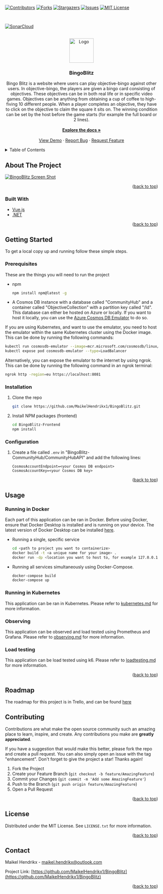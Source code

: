 <a name="readme-top"></a>

[![Contributors][contributors-shield]][contributors-url]
[![Forks][forks-shield]][forks-url]
[![Stargazers][stars-shield]][stars-url]
[![Issues][issues-shield]][issues-url]
[![MIT License][license-shield]][license-url]

<br/>

[![SonarCloud](https://sonarcloud.io/images/project_badges/sonarcloud-black.svg)](https://sonarcloud.io/organizations/maikelhendrikx1/projects?view=leak)


<!-- PROJECT LOGO -->
<br />
<div align="center">
  <a href="https://github.com/MaikelHendrikx1/BingoBlitz">
    <img src="images/logo.png" alt="Logo" width="80" height="80">
  </a>

<h3 align="center">BingoBlitz</h3>

  <p align="center">
    Bingo Blitz is a website where users can play objective-bingo against other users. In objective-bingo, the players are given a bingo card consisting of objectives. These objectives can be in both real life or in specific video games. Objectives can be anything from obtaining a cup of coffee to high-fiving 10 different people. When a player completes an objective, they have to click on the objective to claim the square it sits on. The winning condition can be set by the host before the game starts (for example the full board or 2 lines).
    
  <br />
   <br />
    <a href="https://github.com/MaikelHendrikx1/BingoBlitz"><strong>Explore the docs »</strong></a>
    <br />
    <br />
    <a href="https://github.com/MaikelHendrikx1/BingoBlitz">View Demo</a>
    ·
    <a href="https://github.com/MaikelHendrikx1/BingoBlitz/issues">Report Bug</a>
    ·
    <a href="https://github.com/MaikelHendrikx1/BingoBlitz/issues">Request Feature</a>
  </p>
</div>



<!-- TABLE OF CONTENTS -->
<details>
  <summary>Table of Contents</summary>
  <ol>
    <li>
      <a href="#about-the-project">About The Project</a>
      <ul>
        <li><a href="#built-with">Built With</a></li>
      </ul>
    </li>
    <li>
      <a href="#getting-started">Getting Started</a>
      <ul>
        <li><a href="#prerequisites">Prerequisites</a></li>
        <li><a href="#installation">Installation</a></li>
      </ul>
    </li>
    <li><a href="#usage">Usage</a></li>
    <li><a href="#roadmap">Roadmap</a></li>
    <li><a href="#contributing">Contributing</a></li>
    <li><a href="#license">License</a></li>
    <li><a href="#contact">Contact</a></li>
  </ol>
</details>



<!-- ABOUT THE PROJECT -->
## About The Project

[![BingoBlitz Screen Shot][product-screenshot]](https://example.com)

<p align="right">(<a href="#readme-top">back to top</a>)</p>



### Built With

* [Vue.js][Vue-url]
* [.NET][.NET-url]

<p align="right">(<a href="#readme-top">back to top</a>)</p>



<!-- GETTING STARTED -->
## Getting Started

To get a local copy up and running follow these simple steps.

### Prerequisites

These are the things you will need to run the project
* npm
  ```sh
  npm install npm@latest -g
  ```

* A Cosmos DB instance with a database called "CommunityHub" and a container called "ObjectiveCollection" with a partition key called "/Id". This database can either be hosted on Azure or locally. If you want to host it locally, you can use the [Azure Cosmos DB Emulator](https://learn.microsoft.com/en-us/azure/cosmos-db/how-to-develop-emulator?tabs=windows%2Ccsharp&pivots=api-nosql) to do so. 

If you are using Kubernetes, and want to use the emulator, you need to host the emulator within the same Kubernetes cluster using the Docker image. This can be done by running the following commands:
  ```sh
  kubectl run cosmosdb-emulator --image=mcr.microsoft.com/cosmosdb/linux/azure-cosmos-emulator:latest --port=8081
  kubectl expose pod cosmosdb-emulator --type=LoadBalancer
  ``` 

Alternatively, you can expose the emulator to the internet by using ngrok. This can be done by running the following command in an ngrok terminal:
  ```sh
  ngrok http -region=eu https://localhost:8081
  ```



### Installation

1. Clone the repo
   ```sh
   git clone https://github.com/MaikelHendrikx1/BingoBlitz.git
   ```
2. Install NPM packages (frontend)
   ```sh
   cd BingoBlitz-Frontend
   npm install
   ```

### Configuration

1. Create a file called `.env` in "BingoBlitz-CommunityHub/CommunityHubAPI" and add the following lines:
   ```
   CosmosAccountEndpoint=<your Cosmos DB endpoint>
   CosmosAccountKey=<your Cosmos DB key>
   ```

<p align="right">(<a href="#readme-top">back to top</a>)</p>



<!-- USAGE EXAMPLES -->
## Usage

### Running in Docker
Each part of this application can be ran in Docker. Before using Docker, ensure that Docker Desktop is installed and is running on your device. The latest version of Docker Desktop can be installed [here](https://docs.docker.com/get-docker/).

* Running a single, specific service
  ```sh
  cd <path to project you want to containerize>
  docker build -t <a unique name for your image> .
  docker run -dp <location you want to host to, for example 127.0.0.1:3000>:80 --name <what you want the container to be named>  <your chosen image name>
  ```

* Running all services simultaneously using Docker-Compose.
  ```sh
  docker-compose build
  docker-compose up
  ```


### Running in Kubernetes
This application can be ran in Kubernetes. Please refer to [kubernetes.md](kubernetes.md) for more information.


### Observing
This application can be observed and load tested using Prometheus and Grafana. Please refer to [observing.md](observing.md) for more information.


### Load testing
This application can be load tested using k6. Please refer to [loadtesting.md](loadtesting.md) for more information.

<p align="right">(<a href="#readme-top">back to top</a>)</p>


## Roadmap
The roadmap for this project is in Trello, and can be found [here](https://trello.com/b/kEvqvINf/bingo-blitz)

<!-- CONTRIBUTING -->
## Contributing

Contributions are what make the open source community such an amazing place to learn, inspire, and create. Any contributions you make are **greatly appreciated**.

If you have a suggestion that would make this better, please fork the repo and create a pull request. You can also simply open an issue with the tag "enhancement".
Don't forget to give the project a star! Thanks again!

1. Fork the Project
2. Create your Feature Branch (`git checkout -b feature/AmazingFeature`)
3. Commit your Changes (`git commit -m 'Add some AmazingFeature'`)
4. Push to the Branch (`git push origin feature/AmazingFeature`)
5. Open a Pull Request

<p align="right">(<a href="#readme-top">back to top</a>)</p>



<!-- LICENSE -->
## License

Distributed under the MIT License. See `LICENSE.txt` for more information.

<p align="right">(<a href="#readme-top">back to top</a>)</p>



<!-- CONTACT -->
## Contact

Maikel Hendrikx -  maikel.hendrikx@outlook.com

Project Link: [https://github.com/MaikelHendrikx1/BingoBlitz](https://github.com/MaikelHendrikx1/BingoBlitz)

<p align="right">(<a href="#readme-top">back to top</a>)</p>



<!-- MARKDOWN LINKS & IMAGES -->
<!-- https://www.markdownguide.org/basic-syntax/#reference-style-links -->
[contributors-shield]: https://img.shields.io/github/contributors/MaikelHendrikx1/BingoBlitz.svg?style=for-the-badge
[contributors-url]: https://github.com/MaikelHendrikx1/BingoBlitz/graphs/contributors
[forks-shield]: https://img.shields.io/github/forks/MaikelHendrikx1/BingoBlitz.svg?style=for-the-badge
[forks-url]: https://github.com/MaikelHendrikx1/BingoBlitz/network/members
[stars-shield]: https://img.shields.io/github/stars/MaikelHendrikx1/BingoBlitz.svg?style=for-the-badge
[stars-url]: https://github.com/MaikelHendrikx1/BingoBlitz/stargazers
[issues-shield]: https://img.shields.io/github/issues/MaikelHendrikx1/BingoBlitz.svg?style=for-the-badge
[issues-url]: https://github.com/MaikelHendrikx1/BingoBlitz/issues
[license-shield]: https://img.shields.io/badge/license-MIT-green?style=for-the-badge
[license-url]: https://github.com/MaikelHendrikx1/BingoBlitz/blob/main/LICENSE
[product-screenshot]: images/screenshot.png
[Vue-url]: https://vuejs.org/ 
[.NET-url]: https://dotnet.microsoft.com/en-us/
